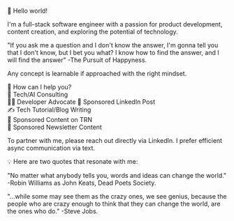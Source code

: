 👋 Hello world!

I'm a full-stack software engineer with a passion for product development, content creation, and exploring the potential of technology.

"If you ask me a question and I don't know the answer, I'm gonna tell you that I don't know, but I bet you what? I know how to find the answer, and I will find the answer" -The Pursuit of Happyness.

Any concept is learnable if approached with the right mindset.

🚀 How can I help you?  
🤖 Tech/AI Consulting  
👩‍💻 Developer Advocate 
🔗 Sponsored LinkedIn Post  
✍️ Tech Tutorial/Blog Writing   
🌟 Sponsored Content on TRN  
💌 Sponsored Newsletter Content

To partner with me, please reach out directly via LinkedIn. I prefer efficient async communication via text.

💡 Here are two quotes that resonate with me:

"No matter what anybody tells you, words and ideas can change the world." -Robin Williams as John Keats, Dead Poets Society.

"...while some may see them as the crazy ones, we see genius, because the people who are crazy enough to think that they can change the world, are the ones who do." -Steve Jobs.
